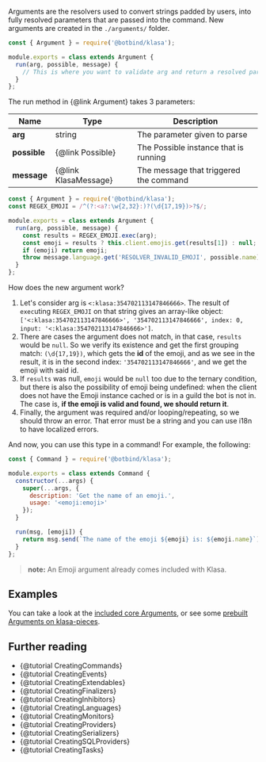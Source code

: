 Arguments are the resolvers used to convert strings padded by users, into fully resolved parameters that are passed into the command. New arguments are created in the `./arguments/` folder.

```javascript
const { Argument } = require('@botbind/klasa');

module.exports = class extends Argument {
  run(arg, possible, message) {
    // This is where you want to validate arg and return a resolved param or throw an error
  }
};
```

The run method in {@link Argument} takes 3 parameters:

| Name         | Type                 | Description                            |
| ------------ | -------------------- | -------------------------------------- |
| **arg**      | string               | The parameter given to parse           |
| **possible** | {@link Possible}     | The Possible instance that is running  |
| **message**  | {@link KlasaMessage} | The message that triggered the command |

```javascript
const { Argument } = require('@botbind/klasa');
const REGEX_EMOJI = /^(?:<a?:\w{2,32}:)?(\d{17,19})>?$/;

module.exports = class extends Argument {
  run(arg, possible, message) {
    const results = REGEX_EMOJI.exec(arg);
    const emoji = results ? this.client.emojis.get(results[1]) : null;
    if (emoji) return emoji;
    throw message.language.get('RESOLVER_INVALID_EMOJI', possible.name);
  }
};
```

How does the new argument work?

1. Let's consider arg is `<:klasa:354702113147846666>`. The result of `exec`uting `REGEX_EMOJI` on that string gives an array-like object: `['<:klasa:354702113147846666>', '354702113147846666', index: 0, input: '<:klasa:354702113147846666>']`.
1. There are cases the argument does not match, in that case, `results` would be `null`. So we verify its existence and get the first grouping match: `(\d{17,19})`, which gets the **id** of the emoji, and as we see in the result, it is in the second index: `'354702113147846666'`, and we get the emoji with said id.
1. If `results` was null, `emoji` would be `null` too due to the ternary condition, but there is also the possibility of emoji being undefined: when the client does not have the Emoji instance cached or is in a guild the bot is not in. The case is, **if the emoji is valid and found, we should return it**.
1. Finally, the argument was required and/or looping/repeating, so we should throw an error. That error must be a string and you can use i18n to have localized errors.

And now, you can use this type in a command! For example, the following:

```javascript
const { Command } = require('@botbind/klasa');

module.exports = class extends Command {
  constructor(...args) {
    super(...args, {
      description: 'Get the name of an emoji.',
      usage: '<emoji:emoji>'
    });
  }

  run(msg, [emoji]) {
    return msg.send(`The name of the emoji ${emoji} is: ${emoji.name}`);
  }
};
```

> **note:** An Emoji argument already comes included with Klasa.

## Examples

You can take a look at the [included core Arguments](https://github.com/dirigeants/klasa/tree/{@branch}/src/arguments), or see some [prebuilt Arguments on klasa-pieces](https://github.com/dirigeants/klasa-pieces/tree/master/arguments).

## Further reading

- {@tutorial CreatingCommands}
- {@tutorial CreatingEvents}
- {@tutorial CreatingExtendables}
- {@tutorial CreatingFinalizers}
- {@tutorial CreatingInhibitors}
- {@tutorial CreatingLanguages}
- {@tutorial CreatingMonitors}
- {@tutorial CreatingProviders}
- {@tutorial CreatingSerializers}
- {@tutorial CreatingSQLProviders}
- {@tutorial CreatingTasks}

